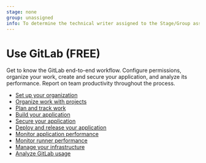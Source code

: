 ```yaml
---
stage: none
group: unassigned
info: To determine the technical writer assigned to the Stage/Group associated with this page, see https://about.gitlab.com/handbook/engineering/ux/technical-writing/#assignments
---
```


# Use GitLab **(FREE)**

Get to know the GitLab end-to-end workflow. Configure permissions,
organize your work, create and secure your application, and analyze its performance. Report on team productivity throughout the process.

- [Set up your organization](set_up_organization.md)
- [Organize work with projects](../user/project/index.md)
- [Plan and track work](plan_and_track.md)
- [Build your application](build_your_application.md)
- [Secure your application](../user/application_security/index.md)
- [Deploy and release your application](release_your_application.md)
- [Monitor application performance](../operations/index.md)
- [Monitor runner performance](https://docs.gitlab.com/runner/monitoring/index.html)
- [Manage your infrastructure](../user/infrastructure/index.md)
- [Analyze GitLab usage](../user/analytics/index.md)
